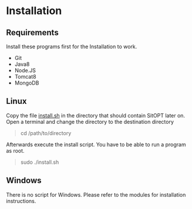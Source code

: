 # Installation

## Requirements

Install these programs first for the Installation to work.

 - Git
 - Java8
 - Node.JS
 - Tomcat8
 - MongoDB
 
## Linux

Copy the file [install.sh](https://raw.githubusercontent.com/SitOPT/SitOPT-Installation-Script/master/install.sh) in the directory that should contain SitOPT later on.
Open a terminal and change the directory to the destination directory

> cd /path/to/directory

Afterwards execute the install script. You have to be able to run a program as root.

> sudo ./install.sh

## Windows

There is no script for Windows. Please refer to the modules for installation instructions.